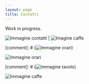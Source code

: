 ```yaml
---
layout: page
title: Contatti
---
```


Work in progress.

![Immagine contatti](https://i.picsum.photos/id/4/5616/3744.jpg) | ![Imagine caffe](https://i.picsum.photos/id/63/5422/3050.jpg)

[comment]: # (![Immagine orari](https://i.picsum.photos/id/357/3888/2592.jpg))


![Immagine orari](https://i.picsum.photos/id/357/3888/2592.jpg)


[comment]: # (![Immagine tavolo](https://i.picsum.photos/id/163/2000/1333.jpg))


![Immagine caffe](https://i.picsum.photos/id/63/5422/3050.jpg)
